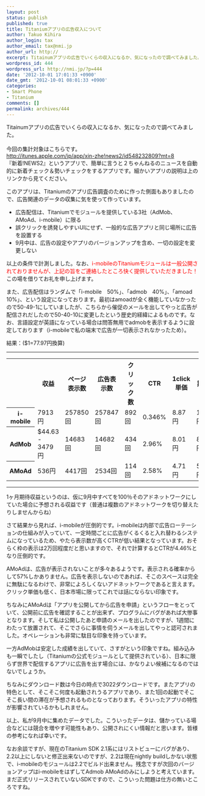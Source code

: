 ```yaml
---
layout: post
status: publish
published: true
title: Titaniumアプリの広告収入について
author: Takuo Kihira
author_login: tax
author_email: tax@nmi.jp
author_url: http://
excerpt: Titainumアプリの広告でいくらの収入になるか、気になったので調べてみました。<br />
wordpress_id: 444
wordpress_url: http://nmi.jp/?p=444
date: '2012-10-01 17:01:33 +0900'
date_gmt: '2012-10-01 08:01:33 +0900'
categories:
- Smart Phone
- Titanium
comments: []
permalink: archives/444
---
```

<p>Titainumアプリの広告でいくらの収入になるか、気になったので調べてみました。<br />
<a id="more"></a><a id="more-444"></a><br />
今回の集計対象はこちらです。<br />
<a target="_blank" href="http://itunes.apple.com/jp/app/xin-zhe!news2/id548232809?mt=8">http://itunes.apple.com/jp/app/xin-zhe!news2/id548232809?mt=8</a><br />
『新着!NEWS2』というアプリで、簡単に言うと２ちゃんねるのニュースを自動的に新着チェック＆勢いチェックをするアプリです。細かいアプリの説明は上のリンクから見てください。</p>
<p>このアプリは、Titaniumのアプリ広告調査のために作った側面もありましたので、広告関連のデータの収集に気を使って作っています。</p>
<ul>
<li>広告配信は、Titaniumでモジュールを提供している3社（AdMob、AMoAd、i-mobile）に限る</li>
<li>誤クリックを誘発しやすいUIにせず、一般的な広告アプリと同じ場所に広告を設置する</li>
<li>9月中は、広告の設定やアプリのバージョンアップを含め、一切の設定を変更しない</li>
</ul>
<p>以上の条件で計測しました。なお、<span style="color:red">i-mobileのTitaniumモジュールは一般公開されておりませんが、上記の旨をご連絡したところ快く提供していただきました！</span>この場を借りてお礼を申し上げます。</p>
<p>また、広告配信はランダムで「i-mobile　50%」、「admob　40%」、「amoad　10%」、という設定になっております。最初はamoadが全く機能していなかったので50-49-1にしていましたが、こちらから催促のメールを出してやっと広告が配信されだしたので50-40-10に変更したという歴史的経緯によるものです。なお、言語設定が英語になっている場合は問答無用でadmobを表示するように設定しております（i-mobileで私の端末で広告が一切表示されなかったため）。</p>
<p>結果：($1=77.97円換算)<br />
<hr>
<table width="100%">
<tbody>
<tr>
<th></th>
<th>収益</th>
<th>ページ表示数</th>
<th>広告表示数</th>
<th>クリック数</th>
<th>CTR</th>
<th>1click単価</th>
<th>1ヶ月期待収益</th>
</tr>
<tr>
<th>i-mobile</th>
<td>7913円</td>
<td>257850回</td>
<td>257847回</td>
<td>892回</td>
<td>0.346%</td>
<td>8.87円</td>
<td>15826円</td>
</tr>
<tr>
<th>AdMob</th>
<td>$44.63 - 3479円</td>
<td>14683回</td>
<td>14682回</td>
<td>434回</td>
<td>2.96%</td>
<td>8.01円</td>
<td>8690円</td>
</tr>
<tr>
<th>AMoAd</th>
<td>536円</td>
<td>4417回</td>
<td>2534回</td>
<td>114回</td>
<td>2.58%</td>
<td>4.71円</td>
<td>5360円</td>
</tr>
</tbody>
</table>
<hr>
<p>1ヶ月期待収益というのは、仮に9月中すべてを100％そのアドネットワークにしていた場合に予想される収益です（普通は複数のアドネットワークを切り替えたりしませんからね）</p>
<p>さて結果から見れば、i-mobileが圧倒的です。i-mobileは内部で広告ローテーションの仕組みが入っていて、一定時間ごとに広告がくるくると入れ替わるシステムになっているため、やたら表示数が高くCTRが低い結果となっています。おそらく枠の表示は2万回程度だと思いますので、それで計算するとCTRが4.46%となり圧倒的です。</p>
<p>AMoAdは、広告が表示されないことが多々あるようです。表示される確率からして57%しかありません。広告を表示しないのであれば、そこのスペースは完全に無駄になるわけで、非常によろしくないアドネットワークであると言えます。クリック単価も低く、日本市場に限ってこれでは話にならない印象です。</p>
<p>ちなみにAMoAdは「アプリを公開してから広告を申請」というフローをとっていて、公開前に広告を確認することが出来ず、プログラムにバグがあれば大惨事となります。そして私は公開したあと申請のメールを出したのですが、1週間にわたって放置されて、そこでさらに事情を伺うメールを出してやっと認可されました。オペレーションも非常に駄目な印象を持っています。</p>
<p>一方AdMobは安定した成績を出していて、さすがという印象ですね。組み込みも一瞬でしたし（Titaniumの公式モジュールとして提供されている）、日本に限らず世界で配信するアプリに広告を出す場合には、かなりよい候補になるのではないでしょうか。</p>
<p>ちなみにダウンロード数は今日の時点で3022ダウンロードです。またアプリの特色として、そこそこ何度も起動されうるアプリであり、また1回の起動でそこそこ長い間の滞在が予想されるものとなっております。そういったアプリの特性が影響されているかもしれません。</p>
<p>以上、私が9月中に集めたデータでした。こういったデータは、儲かっている場合などには競合を増やす可能性もあり、公開されにくい情報だと思います。皆様の参考になれば幸いです。</p>
<p>なお余談ですが、現在のTitanium SDK 2.1系にはリストビューにバグがあり、2.2以上にしないと修正出来ないのですが、2.2は現在nightly buildしかない状態で、i-mobileのモジュールは2.2でビルド出来ません。残念ですが次回のバージョンアップはi-mobileをはずしてAdmob AMoAdのみにしようと考えています。まだ正式リリースされていないSDKですので、こういった問題は仕方の無いところですね。</p>
